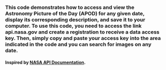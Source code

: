 ### This code demonstrates how to access and view the Astronomy Picture of the Day (APOD) for any given date, display its corresponding description, and save it to your computer. To use this code, you need to access the link api.nasa.gov and create a registration to receive a data access key. Then, simply copy and paste your access key into the area indicated in the code and you can search for images on any date.

#### Inspired by [NASA API Documentation](https://api.nasa.gov/).
